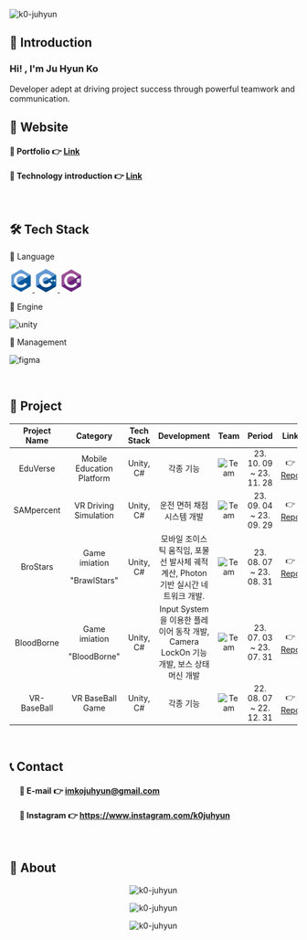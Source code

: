 <p align="left"> <img src="https://komarev.com/ghpvc/?username=k0-juhyun&label=Profile%20views&color=0e75b6&style=flat" alt="k0-juhyun" /> </p>

## 👋 Introduction
<h3>Hi! , I'm Ju Hyun Ko</h3>
<span>Developer adept at driving project success through powerful teamwork and communication. </span>
<br>

## 🔗 Website
#### 🔹 Portfolio 👉 [Link](https://darkened-burglar-0c6.notion.site/98f4a35d545d49f38e67c5e15b752e12?pvs=4)
#### 🔹 Technology introduction 👉 [Link](https://url.kr/qkay7d) 
<br>

## 🛠 Tech Stack
🔹 Language 
<p align="left"> <a href="https://www.cprogramming.com/" target="_blank" rel="noreferrer"> 
  <img src="https://raw.githubusercontent.com/devicons/devicon/master/icons/c/c-original.svg" alt="c" width="40" height="40"/> </a> 
  <a href="https://www.w3schools.com/cpp/" target="_blank" rel="noreferrer"> 
    <img src="https://raw.githubusercontent.com/devicons/devicon/master/icons/cplusplus/cplusplus-original.svg" alt="cplusplus" width="40" height="40"/> </a> <a href="https://www.w3schools.com/cs/" target="_blank" rel="noreferrer"> <img src="https://raw.githubusercontent.com/devicons/devicon/master/icons/csharp/csharp-original.svg" alt="csharp" width="40" height="40"/> </a> </a> </p>
🔹 Engine
<p><p><a><img src="https://github.com/k0-juhyun/k0-juhyun/assets/79074052/c79bd60f-3d4d-4ce1-99fc-94bc375f1be4" alt="unity" width="40" height="40"/> </a> </p></p>
🔹 Management
<p><p><a> <img src="https://www.vectorlogo.zone/logos/figma/figma-icon.svg" alt="figma" width="40" height="40"/> </a> </p> </p>
<br>

## 📃 Project
|Project Name|Category|Tech Stack|Development|Team|   Period   |Link|
|:---:|:---:|:---:|:---:|:---:|:---:|:---:|
|EduVerse|Mobile Education Platform|Unity, C#|각종 기능|![Team](https://img.shields.io/badge/Team-red)| 23. 10. 09 ~ 23. 11. 28	|👉 [Repo](https://github.com/EdeWiseCreators)|
|SAMpercent|VR Driving Simulation|Unity, C#|운전 면허 채점 시스템 개발|![Team](https://img.shields.io/badge/Team-red)| 23. 09. 04 ~ 23. 09. 29	|👉 [Repo](https://github.com/k0-juhyun/SAMpercent)|
|BroStars|Game imiation<p></p>"BrawlStars"|Unity, C#|모바일 조이스틱 움직임, 포물선 발사체 궤적 계산, Photon 기반 실시간 네트워크 개발. |![Team](https://img.shields.io/badge/Team-red)| 23. 08. 07 ~ 23. 08. 31	|👉 [Repo](https://github.com/k0-juhyun/BroStars)|
|BloodBorne|Game imiation<p></p>"BloodBorne"|Unity, C#|Input System 을 이용한 플레이어 동작 개발, Camera LockOn 기능 개발, 보스 상태머신 개발|![Team](https://img.shields.io/badge/Team-red)| 23. 07. 03 ~ 23. 07. 31	|👉 [Repo](https://github.com/k0-juhyun/Bloodborne)|
|VR-BaseBall|VR BaseBall Game|Unity, C#|각종 기능|![Team](https://img.shields.io/badge/Team-red)| 22. 08. 07 ~ 22. 12. 31	|👉 [Repo](https://github.com/kcheee/VR-BaseBall-Game)|
<br>


## 📞 Contact
#### &emsp; 🔹 E-mail 👉 imkojuhyun@gmail.com
#### &emsp; 🔹 Instagram 👉 https://www.instagram.com/k0juhyun
</p>
<br>

## 🌱 About
<p align="center">
  <img src="https://github-readme-stats.vercel.app/api/top-langs?username=k0-juhyun&theme=dark&show_icons=true&locale=en&layout=compact" alt="k0-juhyun" width="400" height="200"/>
</p>
<p align="center">
  <img src="https://github-readme-stats.vercel.app/api?username=k0-juhyun&theme=dark&show_icons=true&locale=en" alt="k0-juhyun" width="400" height="200"/>
</p>
<p align="center">
  <img src="https://github-readme-streak-stats.herokuapp.com/?user=k0-juhyun&theme=dark&" alt="k0-juhyun" width="400" height="200"/>
</p>

